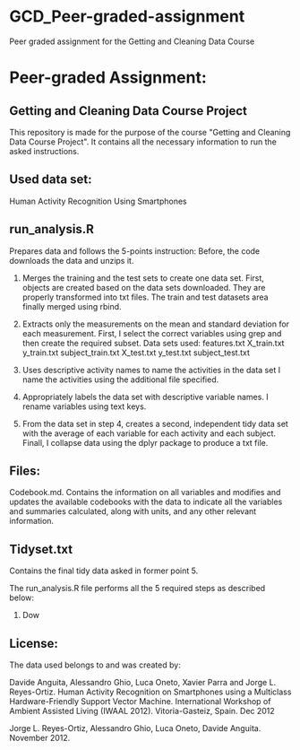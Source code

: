 # GCD_Peer-graded-assignment
Peer graded assignment for the Getting and Cleaning Data Course

# Peer-graded Assignment:

## Getting and Cleaning Data Course Project

This repository is made for the purpose of the course "Getting and Cleaning Data Course Project". It contains all the necessary information to run the asked instructions.

## Used data set:
Human Activity Recognition Using Smartphones


## run_analysis.R
Prepares data and follows the 5-points instruction:
Before, the code downloads the data and unzips it.
1. Merges the training and the test sets to create one data set.
First, objects are created based on the data sets downloaded. They are properly transformed into txt files. The train and test datasets area finally merged using rbind.

2. Extracts only the measurements on the mean and standard deviation for each measurement. 
First, I select the correct variables using grep and then create the required subset.
Data sets used:
features.txt
X_train.txt
y_train.txt
subject_train.txt
X_test.txt
y_test.txt
subject_test.txt

3. Uses descriptive activity names to name the activities in the data set
I name the activities using the additional file specified.

4. Appropriately labels the data set with descriptive variable names. 
I rename variables using text keys.

5. From the data set in step 4, creates a second, independent tidy data set with the average of each variable for each activity and each subject.
Finall, I collapse data using the dplyr package to produce a txt file.


## Files:
Codebook.md. Contains the information on all variables and modifies and updates the available codebooks with the data to indicate all the variables and summaries calculated, along with units, and any other relevant information.

## Tidyset.txt
Contains the final tidy data asked in former point 5.

The run_analysis.R file performs all the 5 required steps as described below:

1. Dow



## License:
The data used belongs to and was created by:

Davide Anguita, Alessandro Ghio, Luca Oneto, Xavier Parra and Jorge L. Reyes-Ortiz. Human Activity Recognition on Smartphones using a Multiclass Hardware-Friendly Support Vector Machine. International Workshop of Ambient Assisted Living (IWAAL 2012). Vitoria-Gasteiz, Spain. Dec 2012

Jorge L. Reyes-Ortiz, Alessandro Ghio, Luca Oneto, Davide Anguita. November 2012.
